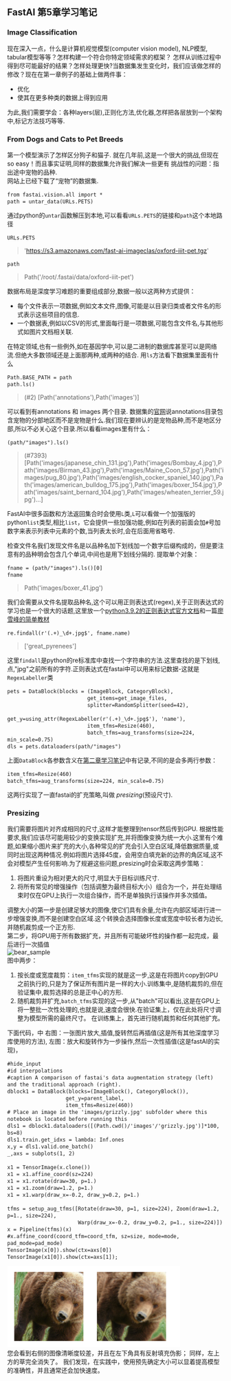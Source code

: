 ## FastAI 第5章学习笔记

### Image Classification
现在深入一点，什么是计算机视觉模型(computer vision model), NLP模型, tabular模型等等？怎样构建一个符合你特定领域需求的框架？
怎样从训练过程中得到尽可能最好的结果？怎样处理更快?当数据集发生变化时，我们应该做怎样的修改？现在在第一章例子的基础上做两件事：  
- 优化
- 使其在更多种类的数据上得到应用

为此,我们需要学会：各种layers(层),正则化方法,优化器,怎样把各层放到一个架构中,标记方法技巧等等.

### From Dogs and Cats to Pet Breeds

第一个模型演示了怎样区分狗子和猫子. 就在几年前,这是一个很大的挑战,但现在so easy！而且事实证明,同样的数据集允许我们解决一些更有
挑战性的问题：指出途中宠物的品种.  
网站上已经下载了“宠物”的数据集.
```
from fastai.vision.all import *
path = untar_data(URLs.PETS)
```
通过python的```untar```函数解压到本地,可以看看```URLs.PETS```的链接和```path```这个本地路径
```
URLs.PETS
```
> 'https://s3.amazonaws.com/fast-ai-imageclas/oxford-iiit-pet.tgz'

```
path
```
> Path('/root/.fastai/data/oxford-iiit-pet')

数据布局是深度学习难题的重要组成部分,数据一般以这两种方式提供：  
- 每个文件表示一项数据,例如文本文件,图像,可能是以目录归类或者文件名的形式表示这些项目的信息.
- 一个数据表,例如以CSV的形式,里面每行是一项数据,可能包含文件名,与其他形式如图片文档相关联.

在特定领域,也有一些例外,如在基因学中,可以是二进制的数据库甚至可以是网络流.但绝大多数领域还是上面那两种,或两种的结合.
用```ls```方法看下数据集里面有什么
```
Path.BASE_PATH = path
path.ls()
```
> (#2) [Path('annotations'),Path('images')]

可以看到有annotations 和 images 两个目录. 数据集的[官网](https://www.robots.ox.ac.uk/~vgg/data/pets/)说annotations目录包含宠物的分部地区而不是宠物是什么.我们现在要辨认的是宠物品种,而不是地区分部,所以不必关心这个目录.所以看看images里有什么：
```
(path/"images").ls()
```
>(#7393) [Path('images/japanese_chin_131.jpg'),Path('images/Bombay_4.jpg'),Path('images/Birman_43.jpg'),Path('images/Maine_Coon_57.jpg'),Path('images/pug_80.jpg'),Path('images/english_cocker_spaniel_140.jpg'),Path('images/american_bulldog_175.jpg'),Path('images/boxer_154.jpg'),Path('images/saint_bernard_104.jpg'),Path('images/wheaten_terrier_59.jpg')...]

FastAI中很多函数和方法返回集合时会使用```L```类,```L```可以看做一个加强版的python```list```类型,相比```list```，它会提供一些加强功能,例如在列表的前面会加```#```号加数字来表示列表中元素的个数,当列表太长时,会在后面用省略号.  

检查文件名我们发现文件名是以品种名加下划线加一个数字后缀构成的，但是要注意有的品种明会包含几个单词,中间也是用下划线分隔的.
提取单个对象：
```
fname = (path/"images").ls()[0]
fname
```
>Path('images/boxer_41.jpg')

我们会需要从文件名提取品种名,这个可以用正则表达式(regex),关于正则表达式的学习也是一个很大的话题,这里放一个[python3.9.2的正则表达式官方文档](https://docs.python.org/zh-cn/3.9/library/re.html)和一篇[廖雪峰的简单教材](https://www.liaoxuefeng.com/wiki/1016959663602400/1017639890281664)
```
re.findall(r'(.+)_\d+.jpg$', fname.name)
```
>['great_pyrenees']
>
这里```findall```是python的re标准库中查找一个字符串的方法.这里查找的是下划线,点,"jpg"之前所有的字符.正则表达式在fastai中可以用来标记数据-这就是```RegexLabeller```类
```
pets = DataBlock(blocks = (ImageBlock, CategoryBlock),
                          get_items=get_image_files,
                          splitter=RandomSplitter(seed=42),
                          get_y=using_attr(RegexLabeller(r'(.+)_\d+.jpg$'), 'name'),
                          item_tfms=Resize(460),
                          batch_tfms=aug_transforms(size=224, min_scale=0.75)
dls = pets.dataloaders(path/"images")
```

上面```DataBlock```各参数含义在[第二章学习笔记](fastAI学习笔记-02-production.md)中有记录,不同的是会多两行参数：
```
item_tfms=Resize(460)
batch_tfms=aug_transforms(size=224, min_scale=0.75)
```
这两行实现了一直fastai的扩充策略,叫做 _presizing_(预设尺寸).

### Presizing

我们需要将图片对齐成相同的尺寸,这样才能整理到tensor然后传到GPU. 根据性能要求,我们应该尽可能用较少的变换实现扩充,并将图像变换为统一大小.这里有个难题,如果缩小图片来扩充的大小,各种常见的扩充会引入空白区域,降低数据质量,或同时出现这两种情况.例如将图片选择45度，会用空白填充新的边界的角区域,这不会对模型产生任何影响.为了规避这些问题,presizing时会采取这两步策略：
1. 将图片重设为相对更大的尺寸,明显大于目标训练尺寸.
2. 将所有常见的增强操作（包括调整为最终目标大小）组合为一个，并在处理结束时仅在GPU上执行一次组合操作，而不是单独执行该操作并多次插值。

调整大小的第一步是创建足够大的图像,使它们具有余量,允许在内部区域进行进一步增强变换,而不是创建空白区域.这个转换会选择图像长度或宽度中较长者为边长,并随机裁剪成一个正方形.  
第二步，将GPU用于所有数据扩充，并且所有可能破坏性的操作都一起完成，最后进行一次插值  
![bear_sample](https://github.com/fastai/fastbook/blob/master/images/att_00060.png?raw=1)  
图中两步：
1. 按长度或宽度裁剪：```item_tfms```实现的就是这一步,这是在将图片copy到GPU之前执行的,只是为了保证所有图片是一样的大小.训练集中,是随机裁剪的,但在验证集中,裁剪选择的总是正中心的方形.
2. 随机裁剪并扩充,```batch_tfms```实现的这一步,从"batch"可以看出,这是在GPU上将一整批一次性处理的,也就是说,速度会很快.在验证集上，仅在此处将尺寸调整为模型所需的最终尺寸。 在训练集上，首先进行随机裁剪和任何其他扩充。

下面代码，中
右图：一张图片放大,插值,旋转然后再插值(这是所有其他深度学习库使用的方法),
左图：放大和旋转作为一步操作,然后一次性插值(这是fastAI的实现)，
```
#hide_input
#id interpolations
#caption A comparison of fastai's data augmentation strategy (left) and the traditional approach (right).
dblock1 = DataBlock(blocks=(ImageBlock(), CategoryBlock()),
                   get_y=parent_label,
                   item_tfms=Resize(460))
# Place an image in the 'images/grizzly.jpg' subfolder where this notebook is located before running this
dls1 = dblock1.dataloaders([(Path.cwd()/'images'/'grizzly.jpg')]*100, bs=8)
dls1.train.get_idxs = lambda: Inf.ones
x,y = dls1.valid.one_batch()
_,axs = subplots(1, 2)

x1 = TensorImage(x.clone())
x1 = x1.affine_coord(sz=224)
x1 = x1.rotate(draw=30, p=1.)
x1 = x1.zoom(draw=1.2, p=1.)
x1 = x1.warp(draw_x=-0.2, draw_y=0.2, p=1.)

tfms = setup_aug_tfms([Rotate(draw=30, p=1, size=224), Zoom(draw=1.2, p=1., size=224),
                       Warp(draw_x=-0.2, draw_y=0.2, p=1., size=224)])
x = Pipeline(tfms)(x)
#x.affine_coord(coord_tfm=coord_tfm, sz=size, mode=mode, pad_mode=pad_mode)
TensorImage(x[0]).show(ctx=axs[0])
TensorImage(x1[0]).show(ctx=axs[1]);
```
![diff_bear](img/diff_bear_img.jpg)  
您会看到右侧的图像清晰度较差，并且在左下角具有反射填充伪影； 同样，左上方的草完全消失了。 我们发现，在实践中，使用预先确定大小可以显着提高模型的准确性，并且通常还会加快速度。
